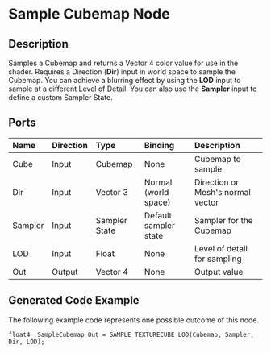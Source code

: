 # Sample Cubemap Node

## Description

Samples a Cubemap and returns a Vector 4 color value for use in the shader. Requires a Direction (**Dir**) input in world space to sample the Cubemap. You can achieve a blurring effect by using the **LOD** input to sample at a different Level of Detail. You can also use the **Sampler** input to define a custom Sampler State.

## Ports

| Name        | Direction           | Type  | Binding | Description |
|:------------ |:-------------|:-----|:---|:---|
| Cube | Input      |    Cubemap | None | Cubemap to sample |
| Dir | Input | Vector 3 | Normal (world space) | Direction or Mesh's normal vector |
| Sampler | Input | Sampler State | Default sampler state | Sampler for the Cubemap |
| LOD | Input      |    Float    | None | Level of detail for sampling |
| Out | Output      | Vector 4 | None | Output value |

## Generated Code Example

The following example code represents one possible outcome of this node.

```
float4 _SampleCubemap_Out = SAMPLE_TEXTURECUBE_LOD(Cubemap, Sampler, Dir, LOD);
```
